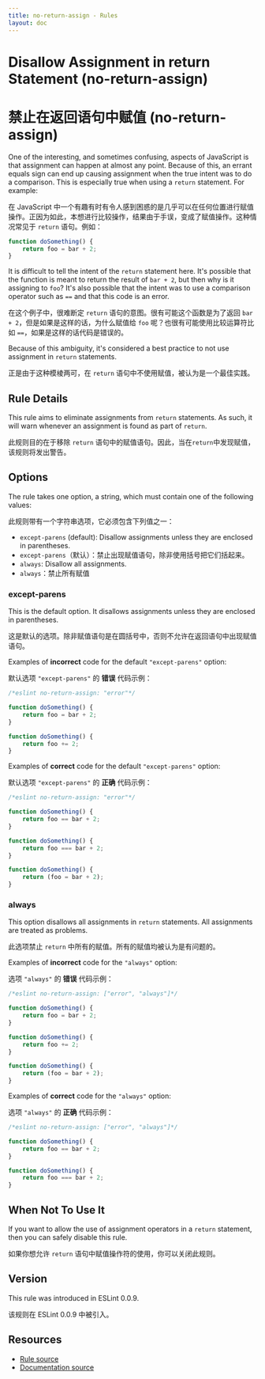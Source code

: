 ```yaml
---
title: no-return-assign - Rules
layout: doc
---
```

<!-- Note: No pull requests accepted for this file. See README.md in the root directory for details. -->

# Disallow Assignment in return Statement (no-return-assign)

# 禁止在返回语句中赋值 (no-return-assign)

One of the interesting, and sometimes confusing, aspects of JavaScript is that assignment can happen at almost any point. Because of this, an errant equals sign can end up causing assignment when the true intent was to do a comparison. This is especially true when using a `return` statement. For example:

在 JavaScript 中一个有趣有时有令人感到困惑的是几乎可以在任何位置进行赋值操作。正因为如此，本想进行比较操作，结果由于手误，变成了赋值操作。这种情况常见于 `return` 语句。例如：

```js
function doSomething() {
    return foo = bar + 2;
}
```

It is difficult to tell the intent of the `return` statement here. It's possible that the function is meant to return the result of `bar + 2`, but then why is it assigning to `foo`? It's also possible that the intent was to use a comparison operator such as `==` and that this code is an error.

在这个例子中，很难断定 `return` 语句的意图。很有可能这个函数是为了返回 `bar + 2`，但是如果是这样的话，为什么赋值给 `foo` 呢？也很有可能使用比较运算符比如 `==`，如果是这样的话代码是错误的。

Because of this ambiguity, it's considered a best practice to not use assignment in `return` statements.

正是由于这种模棱两可，在 `return` 语句中不使用赋值，被认为是一个最佳实践。

## Rule Details

This rule aims to eliminate assignments from `return` statements. As such, it will warn whenever an assignment is found as part of `return`.

此规则目的在于移除 `return` 语句中的赋值语句。因此，当在`return`中发现赋值，该规则将发出警告。

## Options

The rule takes one option, a string, which must contain one of the following values:

此规则带有一个字符串选项，它必须包含下列值之一：

* `except-parens` (default): Disallow assignments unless they are enclosed in parentheses.
* `except-parens`（默认）：禁止出现赋值语句，除非使用括号把它们括起来。
* `always`: Disallow all assignments.
* `always`：禁止所有赋值

### except-parens

This is the default option.
It disallows assignments unless they are enclosed in parentheses.

这是默认的选项。除非赋值语句是在圆括号中，否则不允许在返回语句中出现赋值语句。

Examples of **incorrect** code for the default `"except-parens"` option:

默认选项 `"except-parens"` 的 **错误** 代码示例：

```js
/*eslint no-return-assign: "error"*/

function doSomething() {
    return foo = bar + 2;
}

function doSomething() {
    return foo += 2;
}
```

Examples of **correct** code for the default `"except-parens"` option:

默认选项 `"except-parens"` 的 **正确** 代码示例：

```js
/*eslint no-return-assign: "error"*/

function doSomething() {
    return foo == bar + 2;
}

function doSomething() {
    return foo === bar + 2;
}

function doSomething() {
    return (foo = bar + 2);
}
```

### always

This option disallows all assignments in `return` statements.
All assignments are treated as problems.

此选项禁止 `return` 中所有的赋值。所有的赋值均被认为是有问题的。

Examples of **incorrect** code for the `"always"` option:

选项 `"always"` 的 **错误** 代码示例：

```js
/*eslint no-return-assign: ["error", "always"]*/

function doSomething() {
    return foo = bar + 2;
}

function doSomething() {
    return foo += 2;
}

function doSomething() {
    return (foo = bar + 2);
}
```

Examples of **correct** code for the `"always"` option:

选项 `"always"` 的 **正确** 代码示例：

```js
/*eslint no-return-assign: ["error", "always"]*/

function doSomething() {
    return foo == bar + 2;
}

function doSomething() {
    return foo === bar + 2;
}
```

## When Not To Use It

If you want to allow the use of assignment operators in a `return` statement, then you can safely disable this rule.

如果你想允许 `return` 语句中赋值操作符的使用，你可以关闭此规则。

## Version

This rule was introduced in ESLint 0.0.9.

该规则在 ESLint 0.0.9 中被引入。

## Resources

* [Rule source](https://github.com/eslint/eslint/tree/master/lib/rules/no-return-assign.js)
* [Documentation source](https://github.com/eslint/eslint/tree/master/docs/rules/no-return-assign.md)
